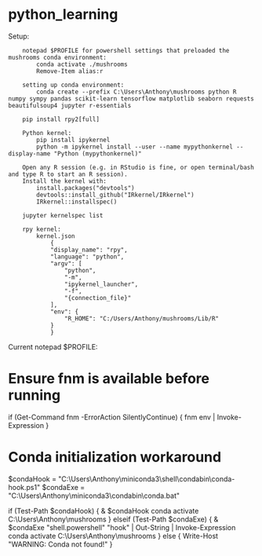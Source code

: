 # python_learning
Setup: 

        notepad $PROFILE for powershell settings that preloaded the mushrooms conda environment:
            conda activate ./mushrooms
            Remove-Item alias:r

        setting up conda environment:
            conda create --prefix C:\Users\Anthony\mushrooms python R numpy sympy pandas scikit-learn tensorflow matplotlib seaborn requests beautifulsoup4 jupyter r-essentials

        pip install rpy2[full]

        Python kernel:
            pip install ipykernel
            python -m ipykernel install --user --name mypythonkernel --display-name "Python (mypythonkernel)"

        Open any R session (e.g. in RStudio is fine, or open terminal/bash and type R to start an R session).
        Install the kernel with:
            install.packages("devtools")
            devtools::install_github("IRkernel/IRkernel")
            IRkernel::installspec()

        jupyter kernelspec list

        rpy kernel:
            kernel.json
                {
                "display_name": "rpy",
                "language": "python",
                "argv": [
                    "python",
                    "-m",
                    "ipykernel_launcher",
                    "-f",
                    "{connection_file}"
                ],
                "env": {
                    "R_HOME": "C:/Users/Anthony/mushrooms/Lib/R" 
                }
                }


Current notepad $PROFILE:
# Ensure fnm is available before running
if (Get-Command fnm -ErrorAction SilentlyContinue) {
    fnm env | Invoke-Expression
}

# Conda initialization workaround
$condaHook = "C:\Users\Anthony\miniconda3\shell\condabin\conda-hook.ps1"
$condaExe = "C:\Users\Anthony\miniconda3\condabin\conda.bat"

if (Test-Path $condaHook) {
    & $condaHook
    conda activate C:\Users\Anthony\mushrooms
} elseif (Test-Path $condaExe) {
    & $condaExe "shell.powershell" "hook" | Out-String | Invoke-Expression
    conda activate C:\Users\Anthony\mushrooms
} else {
    Write-Host "WARNING: Conda not found!"
}
